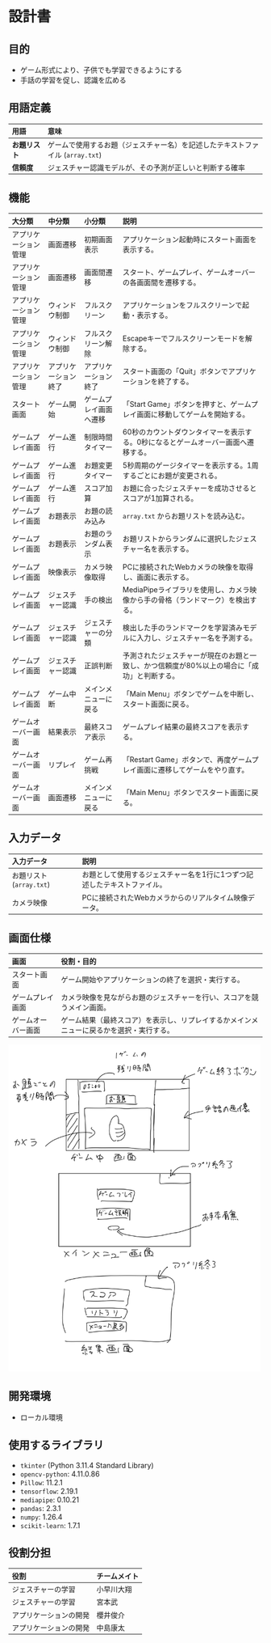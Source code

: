 # 設計書

## 目的

*   ゲーム形式により、子供でも学習できるようにする
*   手話の学習を促し、認識を広める

## 用語定義

|用語|意味|
|:--|:--|
|**お題リスト**|ゲームで使用するお題（ジェスチャー名）を記述したテキストファイル (`array.txt`)|
|**信頼度**|ジェスチャー認識モデルが、その予測が正しいと判断する確率|

## 機能

|大分類|中分類|小分類|説明|
|:---|:---|:---|:---|
|アプリケーション管理|画面遷移|初期画面表示|アプリケーション起動時にスタート画面を表示する。|
|アプリケーション管理|画面遷移|画面間遷移|スタート、ゲームプレイ、ゲームオーバーの各画面間を遷移する。|
|アプリケーション管理|ウィンドウ制御|フルスクリーン|アプリケーションをフルスクリーンで起動・表示する。|
|アプリケーション管理|ウィンドウ制御|フルスクリーン解除|Escapeキーでフルスクリーンモードを解除する。|
|アプリケーション管理|アプリケーション終了|アプリケーション終了|スタート画面の「Quit」ボタンでアプリケーションを終了する。|
|スタート画面|ゲーム開始|ゲームプレイ画面へ遷移|「Start Game」ボタンを押すと、ゲームプレイ画面に移動してゲームを開始する。|
|ゲームプレイ画面|ゲーム進行|制限時間タイマー|60秒のカウントダウンタイマーを表示する。0秒になるとゲームオーバー画面へ遷移する。|
|ゲームプレイ画面|ゲーム進行|お題変更タイマー|5秒周期のゲージタイマーを表示する。1周するごとにお題が変更される。|
|ゲームプレイ画面|ゲーム進行|スコア加算|お題に合ったジェスチャーを成功させるとスコアが1加算される。|
|ゲームプレイ画面|お題表示|お題の読み込み|`array.txt` からお題リストを読み込む。|
|ゲームプレイ画面|お題表示|お題のランダム表示|お題リストからランダムに選択したジェスチャー名を表示する。|
|ゲームプレイ画面|映像表示|カメラ映像取得|PCに接続されたWebカメラの映像を取得し、画面に表示する。|
|ゲームプレイ画面|ジェスチャー認識|手の検出|MediaPipeライブラリを使用し、カメラ映像から手の骨格（ランドマーク）を検出する。|
|ゲームプレイ画面|ジェスチャー認識|ジェスチャーの分類|検出した手のランドマークを学習済みモデルに入力し、ジェスチャー名を予測する。|
|ゲームプレイ画面|ジェスチャー認識|正誤判断|予測されたジェスチャーが現在のお題と一致し、かつ信頼度が80%以上の場合に「成功」と判断する。|
|ゲームプレイ画面|ゲーム中断|メインメニューに戻る|「Main Menu」ボタンでゲームを中断し、スタート画面に戻る。|
|ゲームオーバー画面|結果表示|最終スコア表示|ゲームプレイ結果の最終スコアを表示する。|
|ゲームオーバー画面|リプレイ|ゲーム再挑戦|「Restart Game」ボタンで、再度ゲームプレイ画面に遷移してゲームをやり直す。|
|ゲームオーバー画面|画面遷移|メインメニューに戻る|「Main Menu」ボタンでスタート画面に戻る。|

## 入力データ

|入力データ|説明|
|:---|:---|
|お題リスト (`array.txt`)|お題として使用するジェスチャー名を1行に1つずつ記述したテキストファイル。|
|カメラ映像|PCに接続されたWebカメラからのリアルタイム映像データ。|

## 画面仕様

|画面|役割・目的|
|:---|:---|
|スタート画面|ゲーム開始やアプリケーションの終了を選択・実行する。|
|ゲームプレイ画面|カメラ映像を見ながらお題のジェスチャーを行い、スコアを競うメイン画面。|
|ゲームオーバー画面|ゲーム結果（最終スコア）を表示し、リプレイするかメインメニューに戻るかを選択・実行する。|

<img src="./画面モデル-1.jpg" width="500px">

## 開発環境

*   ローカル環境

## 使用するライブラリ

*   `tkinter` (Python 3.11.4 Standard Library)
*   `opencv-python`: 4.11.0.86
*   `Pillow`: 11.2.1
*   `tensorflow`: 2.19.1
*   `mediapipe`: 0.10.21
*   `pandas`: 2.3.1
*   `numpy`: 1.26.4
*   `scikit-learn`: 1.7.1

## 役割分担

|**役割**|**チームメイト**|
|:---|:---|
|ジェスチャーの学習|小早川大翔|
|ジェスチャーの学習|宮本武|
|アプリケーションの開発|櫻井俊介|
|アプリケーションの開発|中島康太|
